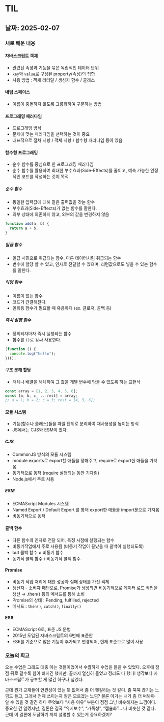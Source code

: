 # TIL

## 날짜: 2025-02-07

### 새로 배운 내용

#### 자바스크립트 객체

- 관련된 속성과 기능을 묶은 독립적인 데이터 단위
- `key`와 `value`로 구성된 property(속성)의 집합
- 사용 방법 : 객체 리터럴 / 생성자 함수 / 클래스

#### 네임 스페이스

- 이름이 충돌하지 않도록 그룹화하여 구분하는 방법

#### 프로그래밍 패러다임

- 프로그래밍 방식
- 문제에 맞는 패러다임을 선택하는 것이 중요
- 대표적으로 절차 지향 / 객체 지향 / 함수형 패러다임 등이 있음

#### 함수형 프로그래밍

- 순수 함수를 중심으로 한 프로그래밍 패러다임
- 순수 함수를 활용하여 최대한 부수효과(Side-Effects)를 줄이고, 예측 가능한 안정적인 코드를 작성하는 것이 목적

##### 순수 함수

- 동일한 입력값에 대해 같은 출력값을 갖는 함수
- 부수효과(Side-Effects)가 없는 함수를 말한다.
- 외부 상태에 의존하지 않고, 외부의 값을 변경하지 않음

```jsx
function add(a, b) {
  return a + b;
}
```

##### 일급 함수

- 일급 시민으로 취급되는 함수, 다른 데이터처럼 취급되는 함수
- 변수에 할당 할 수 있고, 인자로 전달할 수 있으며, 리턴값으로도 넣을 수 있는 함수를 말한다.

##### 익명 함수

- 이름이 없는 함수
- 코드가 간결해진다.
- 일회용 함수가 필요할 때 유용하다 (ex. 클로저, 콜백 등)

##### 즉시 실행 함수

- 정의되자마자 즉시 실행되는 함수
- 함수를 `()`로 감싸 사용한다.

```jsx
(function () {
  console.log("hello");
})();
```

#### 구조 분해 할당

- 객체나 배열을 해체하여 그 값을 개별 변수에 담을 수 있도록 하는 표현식

```jsx
const array = [1, 2, 3, 4, 5, 6];
const [a, b, c, ...rest] = array;
// a = 1; b = 2; c = 3; rest = [4, 5, 6];
```

#### 모듈 시스템

- 기능(함수나 클래스)들을 파일 단위로 분리하여 재사용성을 높이는 방식
- JS에서는 CJS와 ESM이 있다.

##### CJS

- CommonJS 방식의 모듈 시스템
- module.exports로 export할 애들을 정해주고, require로 export한 애들을 가져옴
- 동기적으로 동작 (require 실행되는 동안 기다림)
- Node.js에서 주로 사용

##### ESM

- ECMAScript Modules 시스템
- Named Export / Default Export 를 통해 export한 애들을 import문으로 가져옴
- 비동기적으로 동작

#### 콜백 함수

- 다른 함수의 인자로 전달 되어, 특정 시점에 실행되는 함수
- 비동기작업에서 주로 사용됨 (비동기 작업이 끝났을 때 콜백이 실행되도록)
- but 콜백 함수 ≠ 비동기 함수
- 동기적 콜백 함수 / 비동기적 콜백 함수

#### Promise

- 비동기 작업 처리에 대한 성공과 실패 상태를 가진 객체
- 생산자 - 소비자 패턴으로, Promise가 생성되면 비동기적으로 데이터 로드 작업을 생산 → .then() 등의 메서드를 통해 소비
- Promise의 상태 : Pending, fulfilled, rejected
- 메서드 : `then()`, `catch()`, `finally()`

#### ES6

- ECMAScript 6로, 표준 JS 문법
- 2015년 도입된 자바스크립트의 6번째 표준안
- ES6를 기준으로 많은 기능이 추가되고 변경되어, 현재 표준으로 많이 사용

### 오늘의 회고

오늘 수업은 그래도 대충 아는 것들이었어서 수월하게 수업을 들을 수 있었다. 오후에 점점 뒤로 갈수록 힘이 빠지긴 했지만, 끝까지 열심히 들었고 정리도 다 했다!
생각보다 자바스크립트가 공부할 게 많긴 하구나 싶었다.

근데 뭔가 교재들이 연관성이 있는 듯 없어서 좀 더 헷갈리는 것 같다. 좀 뚝뚝 끊기는 느낌도 들고, 그래서 언제 쓰이는지 잘은 모르겠는 느낌? 물론 이거는 내가 좀 더 써봐야 알 수 있을 것 같긴 하다
무엇보다 “사용 이유” 부분이 점점 그냥 비슷해지는 느낌이다. 중요한 건 알겠지만, 결론은 결국 “유지보수”, “가독성”, “캡슐화”… 다 비슷한 것 같다. 근데 이 결론에 도달하기 까지 설명할 수 있는게 중요하겠지?
